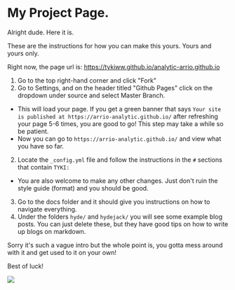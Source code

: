# My Project Page.


Alright dude. Here it is.

These are the instructions for how you can make this yours. Yours and yours only.


Right now, the page url is: https://tykiww.github.io/analytic-arrio.github.io

1. Go to the top right-hand corner and click "Fork"
2. Go to Settings, and on the header titled "Github Pages" click on the dropdown under source and select Master Branch.
  - This will load your page. If you get a green banner that says `Your site is published at https://arrio-analytic.github.io/` after refreshing your page 5-6 times, you are good to go! This step may take a while so be patient.
  - Now you can go to `https://arrio-analytic.github.io/` and view what you have so far.
2. Locate the `_config.yml` file and follow the instructions in the `#` sections that contain `TYKI:` 
  - You are also welcome to make any other changes. Just don't ruin the style guide (format) and you should be good.
3. Go to the docs folder and it should give you instructions on how to navigate everything.
4. Under the folders `hyde/` and `hydejack/` you will see some example blog posts. You can just delete these, but they have good tips on how to write up blogs on markdown.


Sorry it's such a vague intro but the whole point is, you gotta mess around with it and get used to it on your own!

Best of luck!

![](https://www.thewrap.com/wp-content/uploads/2017/04/simpsons-memes-me-fail-english.jpg)

